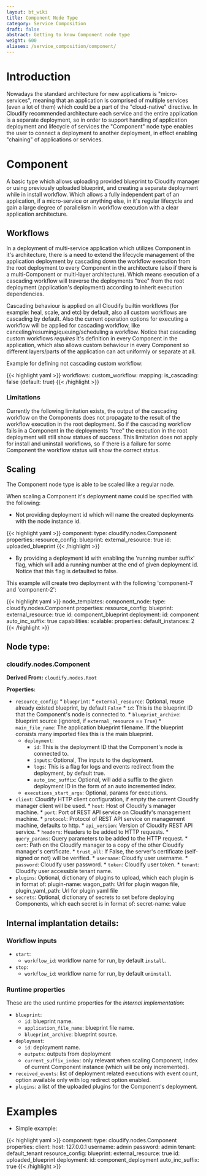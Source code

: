 ```yaml
---
layout: bt_wiki
title: Component Node Type
category: Service Composition
draft: false
abstract: Getting to know Component node type
weight: 600
aliases: /service_composition/component/
---
```


# Introduction

Nowadays the standard architecture for new applications is "micro-services", meaning that an application is comprised of multiple services
(even a lot of them) which could be a part of the "cloud-native" directive. In Cloudify recommended architecture each service and the entire application
is a separate deployment, so in order to support handling of application deployment and lifecycle of services the "Component" node type enables the user
to connect a deployment to another deployment, in effect enabling "chaining" of applications or services.

# Component

A basic type which allows uploading provided blueprint to Cloudify manager or using previously uploaded blueprint, and creating a separate deployment
while in install workflow. Which allows a fully independent part of an application, if a micro-service or anything else, in it's regular
lifecycle and gain a large degree of parallelism in workflow execution with a clear application architecture.

## Workflows

In a deployment of multi-service application which utilizes Component in it's architecture, there is a need to extend the lifecycle management of the application
deployment by cascading down the workflow execution from the root deployment to every Component in the architecture (also if there is a multi-Component or
multi-layer architecture). Which means execution of a cascading workflow will traverse the deployments "tree" from the root deployment (application's deployment)
according to inherit execution dependencies.  

Cascading behaviour is applied on all Cloudify builtin workflows (for example: heal, scale, and etc) by default, also all custom workflows are cascading by default.
Also the current operation options for executing a workflow will be applied for cascading workflow, like canceling/resuming/queuing/scheduling a workflow.
Notice that cascading custom workflows *requires* it's definition in every Component in the application, which also allows custom behaviour in every Component
so different layers/parts of the application can act uniformly or separate at all.

Example for defining not cascading custom workflow:

{{< highlight  yaml >}}
workflows:
  custom_workflow:
    mapping: <workflow implementation>
    is_cascading: false (default: true)
{{< /highlight >}}

### Limitations
Currently the following limitation exists, the output of the cascading workflow on the Components does not propagate to the result of the workflow execution in the
root deployment. So if the cascading workflow fails in a Component in the deployments "tree" the execution in the root deployment will still show statues of success.
This limitation does not apply for install and uninstall workflows, so if there is a failure for some Component the workflow status will show the correct status.

## Scaling
The Component node type is able to be scaled like a regular node.

When scaling a Component it's deployment name could be specified with the following:
* Not providing deployment id which will name the created deployments with the node instance id.

{{< highlight  yaml >}}
  component:
    type: cloudify.nodes.Component
    properties:
      resource_config:
        blueprint:
          external_resource: true
          id: uploaded_blueprint
{{< /highlight >}}

* By providing a deployment id with enabling the 'running number suffix' flag, which will add a running number at the end of given deployment id.
Notice that this flag is defaulted to false.

This example will create two deployment with the following 'component-1' and 'component-2':

{{< highlight  yaml >}}
node_templates:
  component_node:
    type: cloudify.nodes.Component
    properties:
      resource_config:
        blueprint:
          external_resource: true
          id: component_blueprint
        deployment:
          id: component
          auto_inc_suffix: true
    capabilities:
        scalable:
            properties:
                default_instances: 2
{{< /highlight >}}

## Node type:

### cloudify.nodes.Component

**Derived From:** `cloudify.nodes.Root`

**Properties:**

* `resource_config`:
        * `blueprint`:
        * `external_resource`: Optional, reuse already existed blueprint, by default `False`
        * `id`: This is the blueprint ID that the Component's node is connected to.
        * `blueprint_archive`: blueprint source (ignored, if `external_resource` == `True`)
        * `main_file_name`: The application blueprint filename. If the blueprint consists many imported files this is the main blueprint.
    * `deployment`:
        * `id`: This is the deployment ID that the Component's node is connected to.
        * `inputs`: Optional, The inputs to the deployment.
        * `logs`: This is a flag for logs and events redirect from the deployment, by default true.
        * `auto_inc_suffix`: Optional, will add a suffix to the given deployment ID in the form of an auto incremented index. 
    * `executions_start_args`: Optional, params for executions.
* `client`: Cloudify HTTP client configuration, if empty the current Cloudify manager client will be used.
        * `host`: Host of Cloudify's manager machine.
        * `port`: Port of REST API service on Cloudify's management machine.
        * `protocol`: Protocol of REST API service on management machine, defaults to http.
        * `api_version`: Version of Cloudify REST API service.
        * `headers`: Headers to be added to HTTP requests.
        * `query_params`: Query parameters to be added to the HTTP request.
        * `cert`: Path on the Cloudify manager to a copy of the other Cloudify manager's certificate.
        * `trust_all`: If False, the server's certificate (self-signed or not) will be verified.
        * `username`: Cloudify user username.
        * `password`: Cloudify user password.
        * `token`: Cloudify user token.
        * `tenant`: Cloudify user accessible tenant name.
* `plugins`: Optional, dictionary of plugins to upload,
             which each plugin is in format of:
                plugin-name:
                  wagon_path: Url for plugin wagon file,
                  plugin_yaml_path: Url for plugin yaml file
* `secrets`: Optional, dictionary of secrets to set before deploying Components,
             which each secret is in format of:
                secret-name: value

## Internal implantation details:
### Workflow inputs

* `start`:
    * `workflow_id`: workflow name for run, by default `install`.
* `stop`:
    * `workflow_id`: workflow name for run, by default `uninstall`.

### Runtime properties
These are the used runtime properties for the *internal implementation*:

* `blueprint`:
    * `id`: blueprint name.
    * `application_file_name`: blueprint file name.
    * `blueprint_archive`: blueprint source.
* `deployment`:
    * `id`: deployment name.
    * `outputs`: outputs from deployment
    * `current_suffix_index`: only relevant when scaling Component, index of current Component instance (which will be only incremented).
* `received_events`: list of deployment related executions with event count, option available only with log redirect option enabled.
* `plugins`: a list of the uploaded plugins for the Component's deployment.

# Examples

* Simple example:

{{< highlight  yaml >}}
  component:
    type: cloudify.nodes.Component
    properties:
      client:
        host: 127.0.0.1
        username: admin
        password: admin
        tenant: default_tenant
      resource_config:
        blueprint:
          external_resource: true
          id: uploaded_blueprint
        deployment:
          id: component_deployment
          auto_inc_suffix: true
{{< /highlight >}}